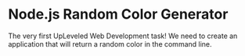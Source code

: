# Node.js Random Color Generator

The very first UpLeveled Web Development task!
We need to create an application that will return a random color in the command line.
